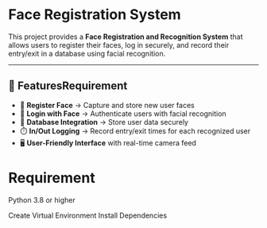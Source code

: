 # Face Registration System

This project provides a **Face Registration and Recognition System** that allows users to register their faces, log in securely, and record their entry/exit in a database using facial recognition.

---

## 🚀 FeaturesRequirement
- 📝 **Register Face** → Capture and store new user faces
- 🔑 **Login with Face** → Authenticate users with facial recognition
- 💾 **Database Integration** → Store user data securely
- ⏱️ **In/Out Logging** → Record entry/exit times for each recognized user
- 🖥️ **User-Friendly Interface** with real-time camera feed

# Requirement
Python 3.8 or higher

Create Virtual Environment
Install Dependencies

